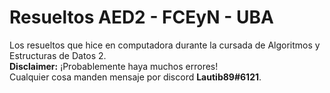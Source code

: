 # Resueltos AED2 - FCEyN - UBA  
Los resueltos que hice en computadora durante la cursada de Algoritmos y Estructuras de Datos 2.  
**Disclaimer:** ¡Probablemente haya muchos errores!  
Cualquier cosa manden mensaje por discord **Lautib89#6121**.  
